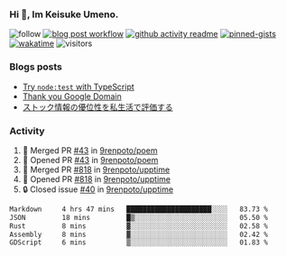 ### Hi 👋, Im Keisuke Umeno.

<!--
**9renpoto/9renpoto** is a ✨ _special_ ✨ repository because its `README.md` (this file) appears on your GitHub profile.

Here are some ideas to get you started:

- 🔭 I’m currently working on ...
- 🌱 I’m currently learning ...
- 👯 I’m looking to collaborate on ...
- 🤔 I’m looking for help with ...
- 💬 Ask me about ...
- 📫 How to reach me: ...
- 😄 Pronouns: ...
- ⚡ Fun fact: ...
-->

![follow](https://img.shields.io/github/followers/9renpoto?label=Follow&style=social)
[![blog post workflow](https://github.com/9renpoto/9renpoto/actions/workflows/blog.yml/badge.svg)](https://github.com/9renpoto/9renpoto/actions/workflows/blog.yml)
[![github activity readme](https://github.com/9renpoto/9renpoto/actions/workflows/activity.yml/badge.svg)](https://github.com/9renpoto/9renpoto/actions/workflows/activity.yml)
[![pinned-gists](https://github.com/9renpoto/9renpoto/actions/workflows/pin-gist.yml/badge.svg)](https://github.com/9renpoto/9renpoto/actions/workflows/pin-gist.yml)
[![wakatime](https://github.com/9renpoto/9renpoto/actions/workflows/waka-readme-status.yml/badge.svg)](https://github.com/9renpoto/9renpoto/actions/workflows/waka-readme-status.yml)
![visitors](https://komarev.com/ghpvc/?username=9renpoto&label=Profile%20views&color=0e75b6&style=flat)

### Blogs posts

<!-- BLOG-POST-LIST:START -->
- [Try `node:test` with TypeScript](https://9renpoto.win/entry/2023/07/23/node-test-runner)
- [Thank you Google Domain](https://9renpoto.win/entry/2023/07/08/new-domain)
- [ストック情報の優位性を私生活で評価する](https://9renpoto.win/entry/2023/05/28/stock)
<!-- BLOG-POST-LIST:END -->

### Activity

<!--START_SECTION:activity-->
1. 🎉 Merged PR [#43](https://github.com/9renpoto/poem/pull/43) in [9renpoto/poem](https://github.com/9renpoto/poem)
2. 💪 Opened PR [#43](https://github.com/9renpoto/poem/pull/43) in [9renpoto/poem](https://github.com/9renpoto/poem)
3. 🎉 Merged PR [#818](https://github.com/9renpoto/upptime/pull/818) in [9renpoto/upptime](https://github.com/9renpoto/upptime)
4. 💪 Opened PR [#818](https://github.com/9renpoto/upptime/pull/818) in [9renpoto/upptime](https://github.com/9renpoto/upptime)
5. 🔒 Closed issue [#40](https://github.com/9renpoto/upptime/issues/40) in [9renpoto/upptime](https://github.com/9renpoto/upptime)
<!--END_SECTION:activity-->

<!--START_SECTION:waka-->

```txt
Markdown     4 hrs 47 mins   █████████████████████░░░░   83.73 %
JSON         18 mins         █▒░░░░░░░░░░░░░░░░░░░░░░░   05.50 %
Rust         8 mins          ▓░░░░░░░░░░░░░░░░░░░░░░░░   02.58 %
Assembly     8 mins          ▓░░░░░░░░░░░░░░░░░░░░░░░░   02.42 %
GDScript     6 mins          ▒░░░░░░░░░░░░░░░░░░░░░░░░   01.83 %
```

<!--END_SECTION:waka-->
